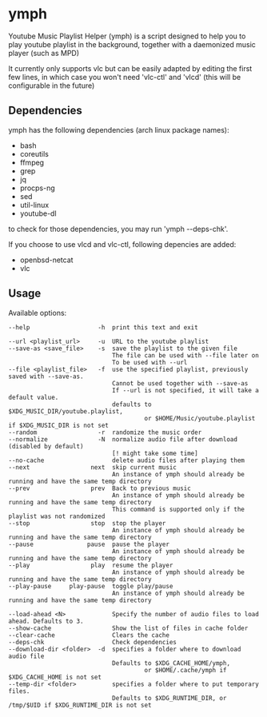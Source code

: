 # ymph

Youtube Music Playlist Helper (ymph) is a script designed to help you to play youtube playlist in the background, together with a daemonized music player (such as MPD)

It currently only supports vlc but can be easily adapted by editing the first few lines, in which case you won't need 'vlc-ctl' and 'vlcd' (this will be configurable in the future)

## Dependencies

ymph has the following dependencies (arch linux package names):

* bash
* coreutils 
* ffmpeg
* grep
* jq
* procps-ng
* sed
* util-linux
* youtube-dl

to check for those dependencies, you may run 'ymph --deps-chk'.

If you choose to use vlcd and vlc-ctl, following depencies are added:

* openbsd-netcat
* vlc

## Usage

Available options:

	--help                   -h  print this text and exit

	--url <playlist_url>     -u  URL to the youtube playlist
	--save-as <save_file>    -s  save the playlist to the given file
	                             The file can be used with --file later on
	                             To be used with --url
	--file <playlist_file>   -f  use the specified playlist, previously saved with --save-as.
	                             Cannot be used together with --save-as
	                             If --url is not specified, it will take a default value.
	                             defaults to $XDG_MUSIC_DIR/youtube.playlist,
	                                      or $HOME/Music/youtube.playlist if $XDG_MUSIC_DIR is not set
	--random                 -r  randomize the music order
	--normalize              -N  normalize audio file after download (disabled by default)
	                             [! might take some time]
	--no-cache                   delete audio files after playing them
	--next                 next  skip current music
	                             An instance of ymph should already be running and have the same temp directory
	--prev                 prev  Back to previous music
	                             An instance of ymph should already be running and have the same temp directory
	                             This command is supported only if the playlist was not randomized
	--stop                 stop  stop the player
	                             An instance of ymph should already be running and have the same temp directory
	--pause               pause  pause the player
	                             An instance of ymph should already be running and have the same temp directory
	--play                 play  resume the player
	                             An instance of ymph should already be running and have the same temp directory
	--play-pause     play-pause  toggle play/pause
	                             An instance of ymph should already be running and have the same temp directory

	--load-ahead <N>             Specify the number of audio files to load ahead. Defaults to 3.
	--show-cache                 Show the list of files in cache folder
	--clear-cache                Clears the cache
	--deps-chk                   Check dependencies
	--download-dir <folder>  -d  specifies a folder where to download audio file
	                             Defaults to $XDG_CACHE_HOME/ymph,
	                                      or $HOME/.cache/ymph if $XDG_CACHE_HOME is not set
	--temp-dir <folder>          specifies a folder where to put temporary files.
	                             Defaults to $XDG_RUNTIME_DIR, or /tmp/$UID if $XDG_RUNTIME_DIR is not set

